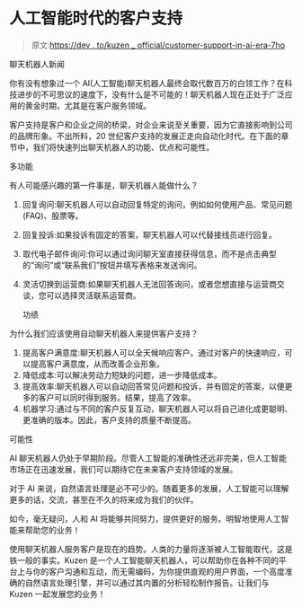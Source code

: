 # 人工智能时代的客户支持

> 原文:[https://dev . to/kuzen _ official/customer-support-in-ai-era-7ho](https://dev.to/kuzen_official/customer-support-in-ai-era-7ho)

聊天机器人新闻

你有没有想象过一个 AI(人工智能)聊天机器人最终会取代数百万的白领工作？在科技进步的不可思议的速度下，没有什么是不可能的！聊天机器人现在正处于广泛应用的黄金时期，尤其是在客户服务领域。

客户支持是客户和企业之间的桥梁，对企业来说至关重要，因为它直接影响到公司的品牌形象。不出所料，20 世纪客户支持的发展正走向自动化时代。在下面的章节中，我们将快速列出聊天机器人的功能、优点和可能性。

多功能

有人可能感兴趣的第一件事是，聊天机器人能做什么？

1.  回复询问:聊天机器人可以自动回复特定的询问，例如如何使用产品、常见问题(FAQ)、股票等。

2.  回复投诉:如果投诉有固定的答案，聊天机器人可以代替接线员进行回复。

3.  取代电子邮件询问:你可以通过询问聊天室直接获得信息，而不是点击典型的“询问”或“联系我们”按钮并填写表格来发送询问。

4.  灵活切换到运营商:如果聊天机器人无法回答询问，或者您想直接与运营商交谈，您可以选择灵活联系运营商。

    功绩

为什么我们应该使用自动聊天机器人来提供客户支持？

1.  提高客户满意度:聊天机器人可以全天候响应客户。通过对客户的快速响应，可以提高客户满意度，从而改善企业形象。
2.  降低成本:可以解决劳动力短缺的问题，进一步降低成本。
3.  提高效率:聊天机器人可以自动回答常见问题和投诉，并有固定的答案，以便更多的客户可以同时得到服务。结果，提高了效率。
4.  机器学习:通过与不同的客户反复互动，聊天机器人可以将自己进化成更聪明、更准确的版本。因此，客户支持的质量不断提高。

可能性

AI 聊天机器人仍处于早期阶段。尽管人工智能的准确性还远非完美，但人工智能市场正在迅速发展，我们可以期待它在未来客户支持领域的发展。

对于 AI 来说，自然语言处理是必不可少的。随着更多的发展，人工智能可以理解更多的话，交流，甚至在不久的将来成为我们的伙伴。

如今，毫无疑问，人和 AI 将能够共同努力，提供更好的服务。明智地使用人工智能来帮助您的业务！

使用聊天机器人服务客户是现在的趋势。人类的力量将逐渐被人工智能取代，这是铁一般的事实。Kuzen 是一个人工智能聊天机器人，可以帮助你在各种不同的平台上与你的客户沟通和互动，而无需编码，为你提供直观的用户界面，一个高度准确的自然语言处理引擎，并可以通过其内置的分析轻松制作报告。让我们与 Kuzen 一起发展您的业务！
